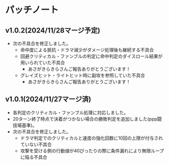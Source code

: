 # パッチノート

## v1.0.2(2024/11/28マージ予定)
* 次の不具合を修正しました。
  * 命中度による抵抗・ドラマ減少がダメージ処理後も継続する不具合
  * 回避クリティカル・ファンブルの判定に命中判定のダイスロール結果が用いられていた不具合
    * あさがきらきらさんご報告ありがとうございます！
  * グレイズヒット・ライトヒット時に副攻を参照していた不具合
    * あさがきらきらさんご報告ありがとうございます！

## v1.0.1(2024/11/27マージ済)
* 各判定のクリティカル・ファンブル処理に対応しました。
* 20ターン終了時点で決着がつかない場合の勝敗判定を追加しました(ppp闘技場基準)。
* 次の不具合を修正しました。
  * ドラマ判定でのクリティカルと速度の強化回数に10回の上限が付与されていない不具合
  * 攻撃を受ける側の行動値が40ぴったりの際に条件漏れにより無限ループに陥る不具合
